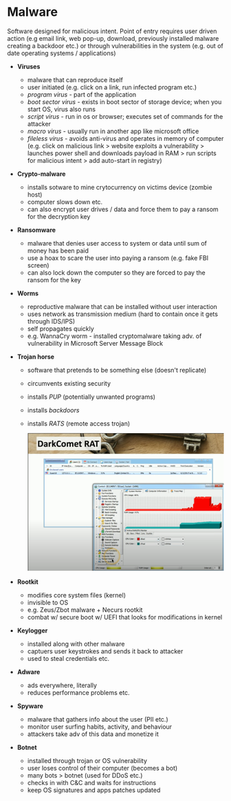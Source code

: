 # Malware

Software designed for malicious intent. Point of entry requires user driven action (e.g email link, web pop-up, download, previously installed malware creating a backdoor etc.) or through vulnerabilities in the system (e.g. out of date operating systems / applications)

- **Viruses** 
    - malware that can reproduce itself
    - user initiated (e.g. click on a link, run infected program etc.)
    - *program virus* - part of the application
    - *boot sector virus* - exists in boot sector of storage device; when you start OS, virus also runs
    - *script virus* - run in os or browser; executes set of commands for the attacker
    - *macro virus* - usually run in another app like microsoft office
    - *fileless virus* - avoids anti-virus and operates in memory of computer (e.g. click on malicious link > website exploits a vulnerability > launches power shell and downloads payload in RAM > run scripts for malicious intent > add auto-start in registry)

- **Crypto-malware**
    - installs sotware to mine crytocurrency on victims device (zombie host)
    - computer slows down etc.
    - can also encrypt user drives / data and force them to pay a ransom for the decryption key

- **Ransomware**
    - malware that denies user access to system or data until sum of money has been paid
    - use a hoax to scare the user into paying a ransom (e.g. fake FBI screen)
    - can also lock down the computer so they are forced to pay the ransom for the key

- **Worms**
    - reproductive malware that can be installed without user interaction
    - uses network as transmission medium (hard to contain once it gets through IDS/IPS)
    - self propagates quickly
    - e.g. WannaCry worm - installed cryptomalware taking adv. of vulnerability in Microsoft Server Message Block 

- **Trojan horse**
    - software that pretends to be something else (doesn't replicate)
    - circumvents existing security
    - installs *PUP* (potentially unwanted programs)
    - installs *backdoors* 
    - installs *RATS* (remote access trojan)

        <img src="darkcomet.png" alt="darkcomet rat" width="700"/>

- **Rootkit**
    - modifies core system files (kernel)
    - invisible to OS
    - e.g. Zeus/Zbot malware + Necurs rootkit
    - combat w/ secure boot w/ UEFI that looks for modifications in kernel

- **Keylogger**
    - installed along with other malware
    - captuers user keystrokes and sends it back to attacker
    - used to steal credentials etc.

- **Adware**
    - ads everywhere, literally
    - reduces performance problems etc.

- **Spyware**
    - malware that gathers info about the user (PII etc.)
    - monitor user surfing habits, activity, and behaviour
    - attackers take adv of this data and monetize it 

- **Botnet**
    - installed through trojan or OS vulnerability
    - user loses control of their computer (becomes a bot)
    - many bots > botnet (used for DDoS etc.)
    - checks in with C&C and waits for instructions
    - keep OS signatures and apps patches updated
    
